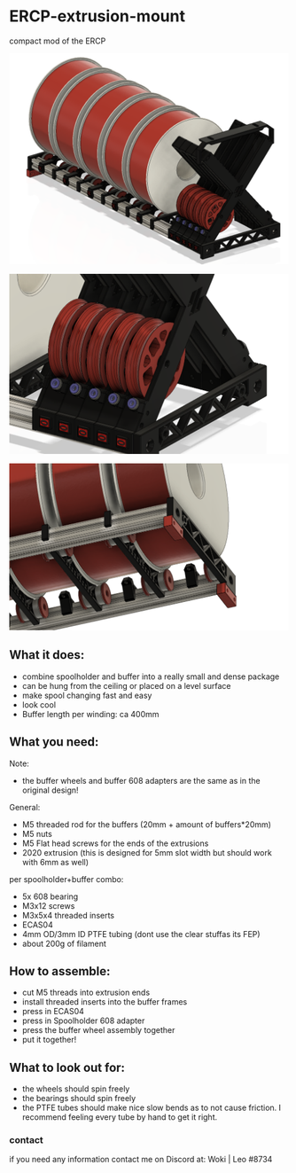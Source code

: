 # ERCP-extrusion-mount
compact mod of the ERCP

![grafik](resources/1.PNG)

![grafik](resources/2.PNG)

![grafik](resources/3.PNG)

## What it does:
- combine spoolholder and buffer into a  really small and dense package 
- can be hung from the ceiling or placed on a level surface
- make spool changing fast and easy
- look cool
- Buffer length per winding: ca 400mm

## What you need:
Note: 
- the buffer wheels and buffer 608 adapters are the same as in the original design!
  
General:
- M5 threaded rod for the buffers (20mm + amount of buffers*20mm)
- M5 nuts
- M5 Flat head screws for the ends of the extrusions
- 2020 extrusion (this is designed for 5mm slot width but should work with 6mm as well)

per spoolholder+buffer combo:
- 5x 608 bearing
- M3x12 screws
- M3x5x4 threaded inserts
- ECAS04 
- 4mm OD/3mm ID PTFE tubing (dont use the clear stuffas its FEP)
- about 200g of filament

## How to assemble:
- cut M5 threads into extrusion ends
- install threaded inserts into the buffer frames
- press in ECAS04
- press in Spoolholder 608 adapter 
- press the buffer wheel assembly together
- put it together!

## What to look out for:
- the wheels should spin freely
- the bearings should spin freely
- the PTFE tubes should make nice slow bends as to not cause friction. I recommend feeling every tube by hand to get it right.


### contact

if you need any information contact me on Discord at:
Woki | Leo #8734